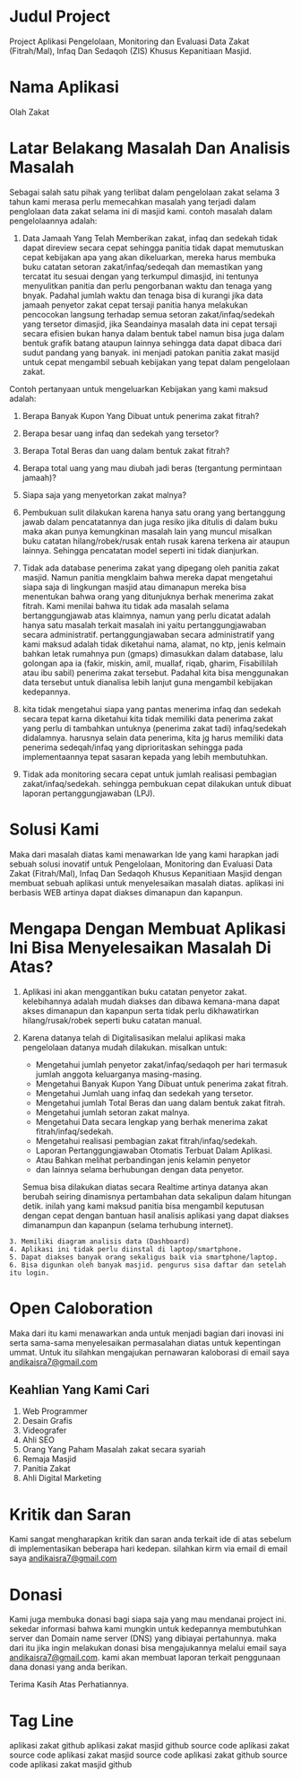 # Judul Project
Project Aplikasi Pengelolaan, Monitoring dan Evaluasi Data Zakat (Fitrah/Mal), Infaq Dan Sedaqoh (ZIS) Khusus Kepanitiaan Masjid.

# Nama Aplikasi
  Olah Zakat

# Latar Belakang Masalah Dan Analisis Masalah

Sebagai salah satu pihak yang terlibat dalam pengelolaan zakat selama 3 tahun kami merasa perlu memecahkan masalah yang terjadi dalam penglolaan data zakat selama ini di masjid kami. contoh masalah dalam pengelolaannya adalah:

1. Data Jamaah Yang Telah Memberikan zakat, infaq dan sedekah tidak dapat direview secara cepat sehingga panitia tidak dapat memutuskan cepat kebijakan apa yang akan dikeluarkan, mereka harus membuka buku catatan setoran zakat/infaq/sedeqah dan memastikan yang tercatat itu sesuai dengan yang terkumpul dimasjid, ini tentunya menyulitkan panitia dan perlu pengorbanan waktu dan tenaga yang bnyak. Padahal jumlah waktu dan tenaga bisa di kurangi jika data jamaah penyetor zakat cepat tersaji panitia hanya melakukan pencocokan langsung terhadap semua setoran zakat/infaq/sedekah yang tersetor dimasjid, jika Seandainya masalah data ini cepat tersaji secara efisien bukan hanya dalam bentuk tabel namun bisa juga dalam bentuk grafik batang ataupun lainnya sehingga data dapat dibaca dari sudut pandang yang banyak. ini menjadi patokan panitia zakat masijd untuk cepat mengambil sebuah kebijakan yang tepat dalam pengelolaan zakat.
  
  Contoh pertanyaan untuk mengeluarkan Kebijakan yang kami maksud adalah:
  1. Berapa Banyak Kupon Yang Dibuat untuk penerima zakat fitrah?
  2. Berapa besar uang infaq dan sedekah yang tersetor?
  3. Berapa Total Beras dan uang dalam bentuk zakat fitrah?
  4. Berapa total uang yang mau diubah jadi beras (tergantung permintaan jamaah)?
  5. Siapa saja yang menyetorkan zakat malnya?

2. Pembukuan sulit dilakukan karena hanya satu orang yang bertanggung jawab dalam pencatatannya dan juga resiko jika ditulis di dalam buku maka akan punya kemungkinan masalah lain yang muncul misalkan buku catatan hilang/robek/rusak entah rusak karena terkena air ataupun lainnya. Sehingga pencatatan model seperti ini tidak dianjurkan.

3. Tidak ada database penerima zakat yang dipegang oleh panitia zakat masjid. Namun panitia mengklaim bahwa mereka dapat mengetahui siapa saja di lingkungan masjid atau dimanapun mereka bisa menentukan bahwa orang yang ditunjuknya berhak menerima zakat fitrah. Kami menilai bahwa itu tidak ada masalah selama bertanggungjawab atas klaimnya, namun yang perlu dicatat adalah hanya satu masalah terkait masalah ini yaitu pertanggungjawaban secara administratif. pertanggungjawaban secara administratif yang kami maksud adalah tidak diketahui nama, alamat, no ktp, jenis kelmain bahkan letak rumahnya pun (gmaps) dimasukkan dalam database, lalu golongan apa ia (fakir, miskin, amil, muallaf, riqab, gharim, Fisabillilah atau ibu sabil) penerima zakat tersebut. Padahal kita bisa menggunakan data tersebut untuk dianalisa lebih lanjut guna mengambil kebijakan kedepannya. 

4. kita tidak mengetahui siapa yang pantas menerima infaq dan sedekah secara tepat karna diketahui kita tidak memiliki data penerima zakat yang perlu di tambahkan untuknya (penerima zakat tadi) infaq/sedekah didalamnya. harusnya selain data penerima, kita jg harus memiliki data penerima sedeqah/infaq yang diprioritaskan sehingga pada implementaannya tepat sasaran kepada yang lebih membutuhkan.

5. Tidak ada monitoring secara cepat untuk jumlah realisasi pembagian zakat/infaq/sedekah. sehingga pembukuan cepat dilakukan untuk dibuat laporan pertanggungjawaban (LPJ).


# Solusi Kami

Maka dari masalah diatas kami menawarkan Ide yang kami harapkan jadi sebuah solusi inovatif untuk Pengelolaan, Monitoring dan Evaluasi Data Zakat (Fitrah/Mal), Infaq Dan Sedaqoh Khusus Kepanitiaan Masjid dengan membuat sebuah aplikasi untuk menyelesaikan masalah diatas. aplikasi ini berbasis WEB artinya dapat diakses dimanapun dan kapanpun.

# Mengapa Dengan Membuat Aplikasi Ini Bisa Menyelesaikan Masalah Di Atas?

  1. Aplikasi ini akan menggantikan buku catatan penyetor zakat. kelebihannya adalah mudah diakses dan dibawa kemana-mana dapat akses        dimanapun dan kapanpun serta tidak perlu dikhawatirkan hilang/rusak/robek seperti buku catatan manual.
  
  2. Karena datanya telah di Digitalisasikan melalui aplikasi maka pengelolaan datanya mudah dilakukan. 
     misalkan untuk:
     - Mengetahui jumlah penyetor zakat/infaq/sedaqoh per hari termasuk jumlah anggota keluarganya masing-masing.
     - Mengetahui Banyak Kupon Yang Dibuat untuk penerima zakat fitrah.
     - Mengetahui Jumlah uang infaq dan sedekah yang tersetor.
     - Mengetahui jumlah Total Beras dan uang dalam bentuk zakat fitrah.
     - Mengetahui jumlah setoran zakat malnya.
     - Mengetahui Data secara lengkap yang berhak menerima zakat fitrah/infaq/sedekah.
     - Mengetahui realisasi pembagian zakat fitrah/infaq/sedekah.
     - Laporan Pertanggungjawaban Otomatis Terbuat Dalam Aplikasi.
     - Atau Bahkan melihat perbandingan jenis kelamin penyetor
     - dan lainnya selama berhubungan dengan data penyetor.
     
     Semua bisa dilakukan diatas secara Realtime artinya datanya akan berubah seiring dinamisnya pertambahan data sekalipun dalam      hitungan detik. inilah yang kami maksud panitia bisa mengambil keputusan dengan cepat dengan bantuan hasil analisis aplikasi yang dapat diakses dimanampun dan kapanpun (selama terhubung internet).
    
    3. Memiliki diagram analisis data (Dashboard)
    4. Aplikasi ini tidak perlu diinstal di laptop/smartphone. 
    5. Dapat diakses banyak orang sekaligus baik via smartphone/laptop.
    6. Bisa digunkan oleh banyak masjid. pengurus sisa daftar dan setelah itu login.
    

# Open Caloboration
Maka dari itu kami menawarkan anda untuk menjadi bagian dari inovasi ini serta sama-sama menyelesaikan permasalahan diatas untuk kepentingan ummat. Untuk itu silahkan mengajukan pernawaran kaloborasi di email saya andikaisra7@gmail.com

## Keahlian Yang Kami Cari
   1. Web Programmer
   2. Desain Grafis
   3. Videografer
   4. Ahli SEO
   5. Orang Yang Paham Masalah zakat secara syariah
   6. Remaja Masjid
   7. Panitia Zakat
   8. Ahli Digital Marketing
   
# Kritik dan Saran
Kami sangat mengharapkan kritik dan saran anda terkait ide di atas sebelum di implementasikan beberapa hari kedepan. silahkan kirm via email di email saya andikaisra7@gmail.com

# Donasi
Kami juga membuka donasi bagi siapa saja yang mau mendanai project ini. sekedar informasi bahwa kami mungkin untuk kedepannya membutuhkan server dan Domain name server (DNS) yang dibiayai pertahunnya. maka dari itu jika ingin melakukan donasi bisa mengajukannya melalui email saya andikaisra7@gmail.com. kami akan membuat laporan terkait penggunaan dana donasi yang anda berikan.

Terima Kasih Atas Perhatiannya.

# Tag Line
aplikasi zakat github
aplikasi zakat masjid github
source code aplikasi zakat
source code aplikasi zakat masjid
source code aplikasi zakat github
source code aplikasi zakat masjid github